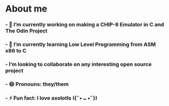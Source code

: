 # About me 

### - 🔭 I’m currently working on making a CHIP-8 Emulator in C and The Odin Project
### - 🌱 I’m currently learning Low Level Programming from ASM x86 to C
### -  I’m looking to collaborate on any interesting open source project
### - 😄 Pronouns: they/them
### - ⚡ Fun fact: I love axolotls  ꒰(˶• ᴗ •˶)꒱
